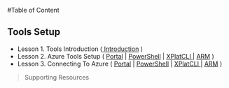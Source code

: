 #Table of Content

##  Tools Setup
* Lesson 1. Tools Introduction ([ Introduction](#) )
* Lesson 2. Azure Tools Setup ( [Portal](#) | [PowerShell](#) | [XPlatCLI ](#) | [ARM](#) )
* Lesson 3. Connecting To Azure ( [Portal](#) | [PowerShell](#) | [XPlatCLI ](#) | [ARM](#) )
>Supporting Resources
